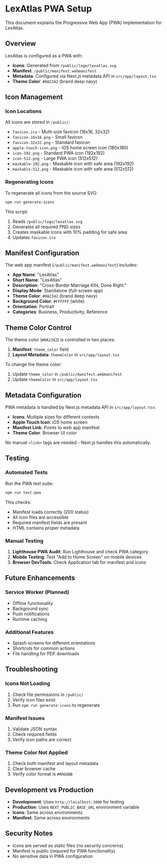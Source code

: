 # LexAtlas PWA Setup

This document explains the Progressive Web App (PWA) implementation for LexAtlas.

## Overview

LexAtlas is configured as a PWA with:
- **Icons**: Generated from `/public/logo/lexatlas.svg`
- **Manifest**: `/public/manifest.webmanifest`
- **Metadata**: Configured via Next.js metadata API in `src/app/layout.tsx`
- **Theme Color**: `#0A2342` (brand deep navy)

## Icon Management

### Icon Locations
All icons are stored in `/public/`:
- `favicon.ico` - Multi-size favicon (16x16, 32x32)
- `favicon-16x16.png` - Small favicon
- `favicon-32x32.png` - Standard favicon
- `apple-touch-icon.png` - iOS home screen icon (180x180)
- `icon-192.png` - Standard PWA icon (192x192)
- `icon-512.png` - Large PWA icon (512x512)
- `maskable-192.png` - Maskable icon with safe area (192x192)
- `maskable-512.png` - Maskable icon with safe area (512x512)

### Regenerating Icons
To regenerate all icons from the source SVG:

```bash
npm run generate:icons
```

This script:
1. Reads `/public/logo/lexatlas.svg`
2. Generates all required PNG sizes
3. Creates maskable icons with 10% padding for safe area
4. Updates `favicon.ico`

## Manifest Configuration

The web app manifest (`/public/manifest.webmanifest`) includes:
- **App Name**: "LexAtlas"
- **Short Name**: "LexAtlas"
- **Description**: "Cross-Border Marriage Kits, Done Right."
- **Display Mode**: Standalone (full-screen app)
- **Theme Color**: `#0A2342` (brand deep navy)
- **Background Color**: `#FFFFFF` (white)
- **Orientation**: Portrait
- **Categories**: Business, Productivity, Reference

## Theme Color Control

The theme color (`#0A2342`) is controlled in two places:
1. **Manifest**: `theme_color` field
2. **Layout Metadata**: `themeColor` in `src/app/layout.tsx`

To change the theme color:
1. Update `theme_color` in `/public/manifest.webmanifest`
2. Update `themeColor` in `src/app/layout.tsx`

## Metadata Configuration

PWA metadata is handled by Next.js metadata API in `src/app/layout.tsx`:
- **Icons**: Multiple sizes for different contexts
- **Apple Touch Icon**: iOS home screen
- **Manifest Link**: Points to web app manifest
- **Theme Color**: Browser UI color

No manual `<link>` tags are needed - Next.js handles this automatically.

## Testing

### Automated Tests
Run the PWA test suite:

```bash
npm run test:pwa
```

This checks:
- Manifest loads correctly (200 status)
- All icon files are accessible
- Required manifest fields are present
- HTML contains proper metadata

### Manual Testing
1. **Lighthouse PWA Audit**: Run Lighthouse and check PWA category
2. **Mobile Testing**: Test "Add to Home Screen" on mobile devices
3. **Browser DevTools**: Check Application tab for manifest and icons

## Future Enhancements

### Service Worker (Planned)
- Offline functionality
- Background sync
- Push notifications
- Runtime caching

### Additional Features
- Splash screens for different orientations
- Shortcuts for common actions
- File handling for PDF downloads

## Troubleshooting

### Icons Not Loading
1. Check file permissions in `/public/`
2. Verify icon files exist
3. Run `npm run generate:icons` to regenerate

### Manifest Issues
1. Validate JSON syntax
2. Check required fields
3. Verify icon paths are correct

### Theme Color Not Applied
1. Check both manifest and layout metadata
2. Clear browser cache
3. Verify color format is `#RRGGBB`

## Development vs Production

- **Development**: Uses `http://localhost:3000` for testing
- **Production**: Uses `NEXT_PUBLIC_BASE_URL` environment variable
- **Icons**: Same across environments
- **Manifest**: Same across environments

## Security Notes

- Icons are served as static files (no security concerns)
- Manifest is public (required for PWA functionality)
- No sensitive data in PWA configuration
